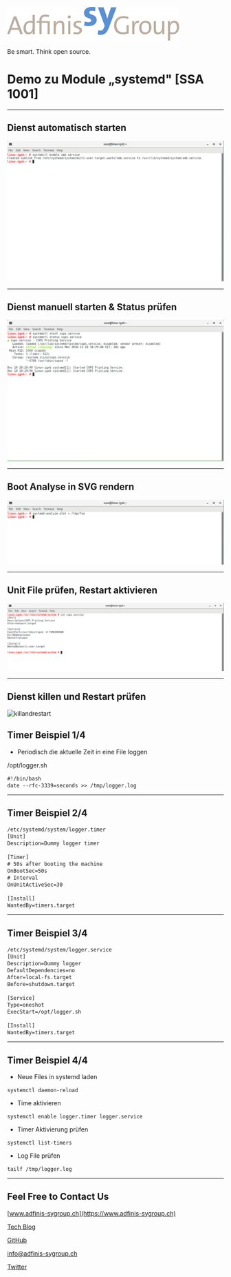 ![](pics/adfinis_sygroup_logo.png)

Be smart. Think open source.

# Demo zu Module „systemd" [SSA 1001]

---

## Dienst automatisch starten

![enable](pics_02/enable.png)

---

## Dienst manuell starten & Status prüfen

![status](pics_02/status.png)

---

## Boot Analyse in SVG rendern

![boot](pics_02/boot.png)

---

## Unit File prüfen, Restart aktivieren

![check](pics_02/check.png)

---

## Dienst killen und Restart prüfen

![killandrestart](pics_02/killandrestart.png)

## Timer Beispiel 1/4

* Periodisch die aktuelle Zeit in eine File loggen

/opt/logger.sh

```shell
#!/bin/bash
date --rfc-3339=seconds >> /tmp/logger.log
```

---

## Timer Beispiel 2/4

```shell
/etc/systemd/system/logger.timer
[Unit]
Description=Dummy logger timer

[Timer]
# 50s after booting the machine
OnBootSec=50s
# Interval
OnUnitActiveSec=30

[Install]
WantedBy=timers.target
```

---

## Timer Beispiel 3/4
```shell
/etc/systemd/system/logger.service
[Unit]
Description=Dummy logger
DefaultDependencies=no
After=local-fs.target
Before=shutdown.target

[Service]
Type=oneshot
ExecStart=/opt/logger.sh

[Install]
WantedBy=timers.target
```

---

## Timer Beispiel 4/4

* Neue Files in systemd laden
```shell
systemctl daemon-reload
```

* Time aktivieren
```shell
systemctl enable logger.timer logger.service
```

* Timer Aktivierung prüfen
```shell
systemctl list-timers
```

* Log File prüfen
```shell
tailf /tmp/logger.log
```

---

## Feel Free to Contact Us

[www.adfinis-sygroup.ch](https://www.adfinis-sygroup.ch)

[Tech Blog](https://www.adfinis-sygroup.ch/blog)

[GitHub](https://github.com/adfinis-sygroup)

<info@adfinis-sygroup.ch>

[Twitter](https://twitter.com/adfinissygroup)
